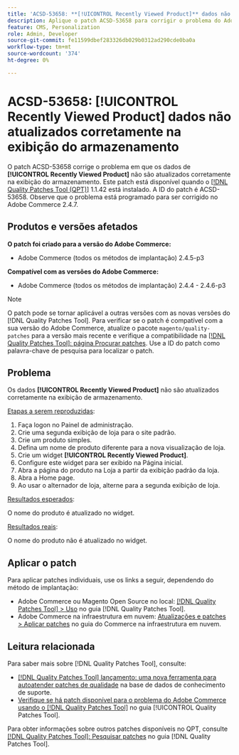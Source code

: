 ```yaml
---
title: 'ACSD-53658: **[!UICONTROL Recently Viewed Product]** dados não atualizados corretamente na exibição do armazenamento'
description: Aplique o patch ACSD-53658 para corrigir o problema do Adobe Commerce em que os dados **[!UICONTROL Recently Viewed Product]** não são atualizados corretamente na exibição da loja.
feature: CMS, Personalization
role: Admin, Developer
source-git-commit: fe11599dbef283326db029b0312ad290cde0ba0a
workflow-type: tm+mt
source-wordcount: '374'
ht-degree: 0%

---
```


# ACSD-53658: **[!UICONTROL Recently Viewed Product]** dados não atualizados corretamente na exibição do armazenamento

O patch ACSD-53658 corrige o problema em que os dados de **[!UICONTROL Recently Viewed Product]** não são atualizados corretamente na exibição do armazenamento. Este patch está disponível quando o [[!DNL Quality Patches Tool (QPT)]](https://experienceleague.adobe.com/pt-br/docs/commerce-knowledge-base/kb/announcements/commerce-announcements/magento-quality-patches-released-new-tool-to-self-serve-quality-patches) 1.1.42 está instalado. A ID do patch é ACSD-53658. Observe que o problema está programado para ser corrigido no Adobe Commerce 2.4.7.

## Produtos e versões afetados

**O patch foi criado para a versão do Adobe Commerce:**

* Adobe Commerce (todos os métodos de implantação) 2.4.5-p3

**Compatível com as versões do Adobe Commerce:**

* Adobe Commerce (todos os métodos de implantação) 2.4.4 - 2.4.6-p3

>[!NOTE]
>
>O patch pode se tornar aplicável a outras versões com as novas versões do [!DNL Quality Patches Tool]. Para verificar se o patch é compatível com a sua versão do Adobe Commerce, atualize o pacote `magento/quality-patches` para a versão mais recente e verifique a compatibilidade na [[!DNL Quality Patches Tool]: página Procurar patches](https://experienceleague.adobe.com/tools/commerce-quality-patches/index.html?lang=pt-BR). Use a ID do patch como palavra-chave de pesquisa para localizar o patch.

## Problema

Os dados **[!UICONTROL Recently Viewed Product]** não são atualizados corretamente na exibição de armazenamento.

<u>Etapas a serem reproduzidas</u>:

1. Faça logon no Painel de administração.
1. Crie uma segunda exibição de loja para o site padrão.
1. Crie um produto simples.
1. Defina um nome de produto diferente para a nova visualização de loja.
1. Crie um widget **[!UICONTROL Recently Viewed Product]**.
1. Configure este widget para ser exibido na Página inicial.
1. Abra a página do produto na Loja a partir da exibição padrão da loja.
1. Abra a Home page.
1. Ao usar o alternador de loja, alterne para a segunda exibição de loja.

<u>Resultados esperados</u>:

O nome do produto é atualizado no widget.

<u>Resultados reais</u>:

O nome do produto não é atualizado no widget.

## Aplicar o patch

Para aplicar patches individuais, use os links a seguir, dependendo do método de implantação:

* Adobe Commerce ou Magento Open Source no local: [[!DNL Quality Patches Tool] > Uso](/help/tools/quality-patches-tool/usage.md) no guia [!DNL Quality Patches Tool].
* Adobe Commerce na infraestrutura em nuvem: [Atualizações e patches > Aplicar patches](https://experienceleague.adobe.com/docs/commerce-cloud-service/user-guide/develop/upgrade/apply-patches.html?lang=pt-BR) no guia do Commerce na infraestrutura em nuvem.

## Leitura relacionada

Para saber mais sobre [!DNL Quality Patches Tool], consulte:

* [[!DNL Quality Patches Tool] lançamento: uma nova ferramenta para autoatender patches de qualidade](https://experienceleague.adobe.com/pt-br/docs/commerce-knowledge-base/kb/announcements/commerce-announcements/magento-quality-patches-released-new-tool-to-self-serve-quality-patches) na base de dados de conhecimento de suporte.
* [Verifique se há patch disponível para o problema do Adobe Commerce usando o  [!DNL Quality Patches Tool]](/help/tools/quality-patches-tool/patches-available-in-qpt/check-patch-for-magento-issue-with-magento-quality-patches.md) no guia [!UICONTROL Quality Patches Tool].


Para obter informações sobre outros patches disponíveis no QPT, consulte [[!DNL Quality Patches Tool]: Pesquisar patches](https://experienceleague.adobe.com/tools/commerce-quality-patches/index.html?lang=pt-BR) no guia [!DNL Quality Patches Tool].
